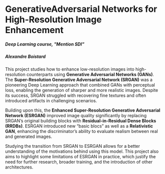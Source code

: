 # GenerativeAdversarial Networks for High-Resolution Image Enhancement
##### Deep Learning course, "Mention SDI"
##### Alexandre Boistard

This project studies how to enhance low-resolution images into high-resolution counterparts using **Generative Adversarial Networks (GANs)**. The **Super-Resolution Generative Adversarial Network (SRGAN)** was a pioneering Deep Learning approach that combined GANs with perceptual loss, enabling the generation of sharper and more realistic images. Despite its success, SRGAN struggled with recovering fine textures and often introduced artifacts in challenging scenarios.

Building upon this, the **Enhanced Super-Resolution Generative Adversarial Network (ESRGAN)** improved image quality significantly by replacing SRGAN’s original building blocks with **Residual-in-Residual Dense Blocks (RRDBs)**. ESRGAN introduced new “basic blocs” as well as a **Relativistic GAN**, enhancing the discriminator’s ability to evaluate realism between real and generated images.

Studying the transition from SRGAN to ESRGAN allows for a better understanding of the motivations behind using this model. This project also aims to highlight some limitations of ESRGAN in practice, which justify the need for further research, broader training, and the introduction of other architectures.